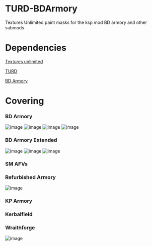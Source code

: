# TURD-BDArmory
 Textures Unlimited paint masks for the ksp mod BD armory and other submods


# Dependencies
[Textures unlimited](https://forum.kerbalspaceprogram.com/index.php?/topic/167450-19x-textures-unlimited-pbr-shader-texture-set-and-model-loading-api/)

[TURD](https://forum.kerbalspaceprogram.com/index.php?/topic/174188-111x-textures-unlimited-recolour-depot/)

[BD Armory](https://forum.kerbalspaceprogram.com/index.php?/topic/209092-19x-112x-bdarmory-plus-bda-v1601-2023-04-09/)

# Covering
### BD Armory
![image](https://i.imgur.com/Kh3F8GO.jpeg)
![image](https://i.imgur.com/lQ8wicw.jpeg)
![image](https://i.imgur.com/oA3jkAV.jpeg)
![image](https://github.com/user-attachments/assets/55681cce-f30a-4bd5-97dd-2325429f2776)
### BD Armory Extended
![image](https://github.com/user-attachments/assets/600e6ba0-d2cf-442b-9121-59ae5e5e39a9)
![image]()
![image]()
### SM AFVs
### Refurbished Armory
![image](https://github.com/user-attachments/assets/eee78771-26ec-4c7f-aa4f-811b67a77e8c)
### KP Armory
### Kerbalfield
### Wraithforge
![image](https://github.com/user-attachments/assets/96e4952e-1d2b-4710-9922-2d11a2e05749)
